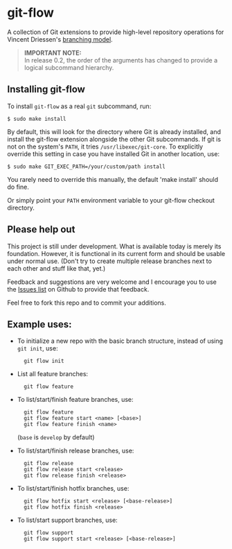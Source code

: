 git-flow
========
A collection of Git extensions to provide high-level repository operations
for Vincent Driessen's [branching model](http://nvie.com/archives/323 "original
blog post").


> **IMPORTANT NOTE:**  
> In release 0.2, the order of the arguments has changed to provide a logical
> subcommand hierarchy.


Installing git-flow
-------------------
To install `git-flow` as a real `git` subcommand, run:

	$ sudo make install

By default, this will look for the directory where Git is already installed,
and install the git-flow extension alongside the other Git subcommands. If git
is not on the system's `PATH`, it tries `/usr/libexec/git-core`. To explicitly
override this setting in case you have installed Git in another location, use:

	$ sudo make GIT_EXEC_PATH=/your/custom/path install

You rarely need to override this manually, the default 'make install' should do
fine.

Or simply point your `PATH` environment variable to your git-flow checkout
directory.


Please help out
---------------
This project is still under development. What is available today is merely its
foundation. However, it is functional in its current form and should be usable
under normal use. (Don't try to create multiple release branches next to each
other and stuff like that, yet.)

Feedback and suggestions are very welcome and I encourage you to use the
[Issues list](http://github.com/nvie/gitflow/issues) on Github to provide that
feedback.

Feel free to fork this repo and to commit your additions.


Example uses:
-------------

* To initialize a new repo with the basic branch structure, instead of using
  `git init`, use:
  
  		git flow init

* List all feature branches:
  
  		git flow feature
  
* To list/start/finish feature branches, use:
  
  		git flow feature
  		git flow feature start <name> [<base>]
  		git flow feature finish <name>
  
  (`base` is `develop` by default)

* To list/start/finish release branches, use:
  
  		git flow release 
  		git flow release start <release>
  		git flow release finish <release>
  
* To list/start/finish hotfix branches, use:
  
  		git flow hotfix start <release> [<base-release>]
  		git flow hotfix finish <release>

* To list/start support branches, use:
  
  		git flow support
  		git flow support start <release> [<base-release>]

